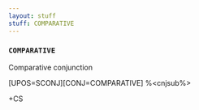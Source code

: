 ```yaml
---
layout: stuff
stuff: COMPARATIVE
---
```

### ` COMPARATIVE ` 

Comparative conjunction

[UPOS=SCONJ][CONJ=COMPARATIVE]
%<cnjsub%>

+CS
